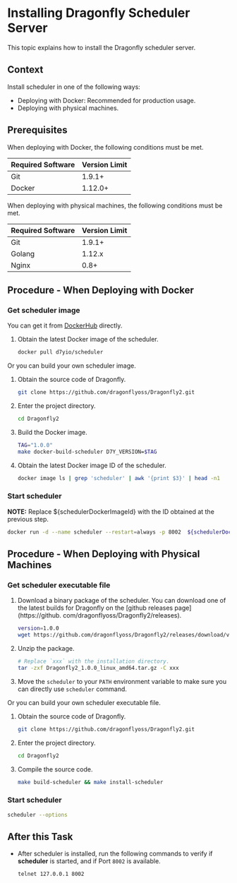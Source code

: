 # Installing Dragonfly Scheduler Server

This topic explains how to install the Dragonfly scheduler server.

## Context

Install scheduler in one of the following ways:

- Deploying with Docker: Recommended for production usage.
- Deploying with physical machines.

## Prerequisites

When deploying with Docker, the following conditions must be met.

Required Software | Version Limit
---|---
Git|1.9.1+
Docker|1.12.0+

When deploying with physical machines, the following conditions must be met.

Required Software | Version Limit
---|---
Git|1.9.1+
Golang|1.12.x
Nginx|0.8+

## Procedure - When Deploying with Docker

### Get scheduler image

You can get it from [DockerHub](https://hub.docker.com/) directly.

1. Obtain the latest Docker image of the scheduler.

    ```sh
    docker pull d7yio/scheduler
    ```

Or you can build your own scheduler image.

1. Obtain the source code of Dragonfly.

    ```sh
    git clone https://github.com/dragonflyoss/Dragonfly2.git
    ```

2. Enter the project directory.

    ```sh
    cd Dragonfly2
    ```

3. Build the Docker image.

    ```sh
    TAG="1.0.0"
    make docker-build-scheduler D7Y_VERSION=$TAG
    ```

4. Obtain the latest Docker image ID of the scheduler.

    ```sh
    docker image ls | grep 'scheduler' | awk '{print $3}' | head -n1
    ```

### Start scheduler

**NOTE:** Replace ${schedulerDockerImageId} with the ID obtained at the previous step.

```sh
docker run -d --name scheduler --restart=always -p 8002  ${schedulerDockerImageId}
```

## Procedure - When Deploying with Physical Machines

### Get scheduler executable file

1. Download a binary package of the scheduler. You can download one of the latest builds for Dragonfly on the [github releases page](https://github.
   com/dragonflyoss/Dragonfly2/releases).

    ```sh
    version=1.0.0
    wget https://github.com/dragonflyoss/Dragonfly2/releases/download/v$version/Dragonfly2_$version_linux_amd64.tar.gz
    ```

2. Unzip the package.

    ```bash
    # Replace `xxx` with the installation directory.
    tar -zxf Dragonfly2_1.0.0_linux_amd64.tar.gz -C xxx
    ```

3. Move the `scheduler` to your `PATH` environment variable to make sure you can directly use `scheduler` command.

Or you can build your own scheduler executable file.

1. Obtain the source code of Dragonfly.

    ```sh
    git clone https://github.com/dragonflyoss/Dragonfly2.git
    ```

2. Enter the project directory.

    ```sh
    cd Dragonfly2
    ```

3. Compile the source code.

    ```sh
    make build-scheduler && make install-scheduler
    ```

### Start scheduler

```sh
scheduler --options
```
## After this Task

- After scheduler is installed, run the following commands to verify if **scheduler** is started, and if Port `8002` is available.

    ```sh
    telnet 127.0.0.1 8002
    ```
